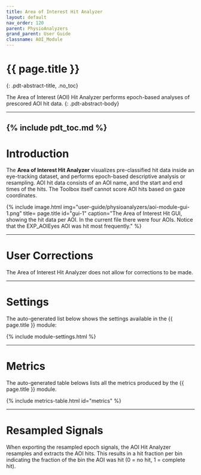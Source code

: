 ```yaml
---
title: Area of Interest Hit Analyzer
layout: default
nav_order: 120
parent: PhysioAnalyzers
grand_parent: User Guide
classname: AOI_Module
---
```



# {{ page.title }}
{: .pdt-abstract-title, .no_toc}

The Area of Interest (AOI) Hit Analyzer performs epoch-based analyses of prescored AOI hit data.
{: .pdt-abstract-body}

---
{% include pdt_toc.md %}
---

# Introduction
The **Area of Interest Hit Analyzer** visualizes pre-classified hit data inside an eye-tracking dataset, and performs epoch-based descriptive analysis or resampling. AOI hit data consists of an AOI name, and the start and end times of the hits. The Toolbox itself cannot score AOI hits based on gaze coordinates.

{% include image.html
    img="user-guide/physioanalyzers/aoi-module-gui-1.png"
    title= page.title
    id="gui-1"
    caption="The Area of Interest Hit GUI, showing the hit data per AOI. In the current file there were four AOIs. Notice that the EXP_AOIEyes AOI was hit most frequently." %} 

---

# User Corrections #
The Area of Interest Hit Analyzer does not allow for corrections to be made.

<!-- TODO: Write pipeline
---
# Processing and Analysis Pipeline
-->

---

# Settings
The auto-generated list below shows the settings available in the {{ page.title }} module:

{% include module-settings.html %}

---

# Metrics
The auto-generated table belows lists all the metrics produced by the {{ page.title }} module.

{% include metrics-table.html id="metrics" %}

---

# Resampled Signals #
When exporting the resampled epoch signals, the AOI Hit Analyzer resamples and extracts the AOI hits. This results in a hit fraction per bin indicating the fraction of the bin the AOI was hit (0 = no hit, 1 = complete hit).